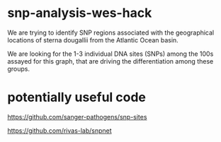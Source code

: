 # snp-analysis-wes-hack

We are trying to identify SNP regions associated with the geographical locations of sterna dougallii from the Atlantic Ocean basin.

We are looking for the 1-3 individual DNA sites (SNPs) among the 100s assayed for this graph, that are driving the differentiation among these groups.

# potentially useful code

https://github.com/sanger-pathogens/snp-sites

https://github.com/rivas-lab/snpnet

